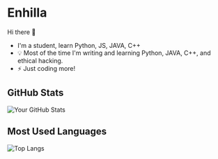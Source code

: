 # Enhilla
Hi there 👋
-  I'm a student, learn Python, JS, JAVA, C++
- 💡 Most of the time I'm writing and learning Python, JAVA, C++, and ethical hacking.
- ⚡️ Just coding more!

## GitHub Stats
![Your GitHub Stats](https://github-readme-stats.vercel.app/api?username=Enhilla&show_icons=true&theme=radical)

## Most Used Languages
![Top Langs](https://github-readme-stats.vercel.app/api/top-langs/?username=Enhilla&layout=compact&theme=radical)

